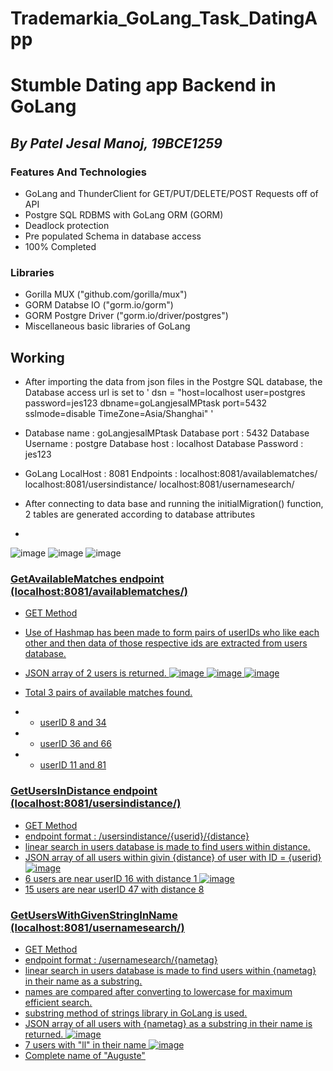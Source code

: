 # Trademarkia_GoLang_Task_DatingApp

# Stumble Dating app Backend in GoLang

## _By Patel Jesal Manoj, 19BCE1259_ 


### Features And Technologies

- GoLang and ThunderClient for GET/PUT/DELETE/POST Requests off of API
- Postgre SQL RDBMS with GoLang ORM (GORM)
- Deadlock protection
- Pre populated Schema in database access
- 100% Completed

### Libraries
- Gorilla MUX ("github.com/gorilla/mux")
- GORM Databse IO ("gorm.io/gorm")
- GORM Postgre Driver ("gorm.io/driver/postgres")
- Miscellaneous basic libraries of GoLang

## Working
- After importing the data from json files in the Postgre SQL database, the Database access url is set to ' dsn = "host=localhost user=postgres password=jes123 dbname=goLangjesalMPtask port=5432 sslmode=disable TimeZone=Asia/Shanghai" '
- Database name : goLangjesalMPtask
	Database port : 5432
	Database Username : postgre
	Database host : localhost
	Database Password : jes123
- GoLang LocalHost : 8081
	Endpoints : 
		localhost:8081/availablematches/
		localhost:8081/usersindistance/
		localhost:8081/usernamesearch/
- After connecting to data base and running the initialMigration() function, 2 tables are generated according to database attributes

- 
![image](https://user-images.githubusercontent.com/84318539/169162056-80007db3-50ba-41b9-933c-ce103375fd68.png)
![image](https://user-images.githubusercontent.com/84318539/169162125-10d841b8-2523-4bb6-b317-45e9899764e5.png)
![image](https://user-images.githubusercontent.com/84318539/169162165-eee5c0aa-328b-4baf-a0a4-104c8a94da7b.png)






### <u> GetAvailableMatches endpoint (localhost:8081/availablematches/)
- GET Method
- Use of Hashmap has been made to form pairs of userIDs who like each other and then data of those respective ids are extracted from users database.
- JSON array of 2 users is returned.
![image](https://user-images.githubusercontent.com/84318539/169162387-d57cff1a-1a83-4499-b926-e98e311c5840.png)
![image](https://user-images.githubusercontent.com/84318539/169162469-b79d5e6b-02a9-4bf8-9dfb-cc61bc8ffc8f.png)
![image](https://user-images.githubusercontent.com/84318539/169162482-239f6644-f89a-40ce-8730-90118832936a.png)
 
- Total 3 pairs of available matches found.
- - userID 8 and 34
- - userID 36 and 66
- - userID 11 and 81
	
	
	
	
	
### <u> GetUsersInDistance endpoint (localhost:8081/usersindistance/)
- GET Method
- endpoint format : /usersindistance/{userid}/{distance}
- linear search in users database is made to find users within distance.
- JSON array of all users within givin {distance} of user with ID = {userid}
![image](https://user-images.githubusercontent.com/84318539/169162807-812f00fb-87f4-4bc7-8d19-c7c88781ee82.png)
- 6 users are near userID 16 with distance 1
![image](https://user-images.githubusercontent.com/84318539/169162957-e29d63b0-a6c3-4759-a7bb-98749d8c32bd.png)
- 15 users are near userID 47 with distance 8
	
	
	
	
	

### <u> GetUsersWithGivenStringInName (localhost:8081/usernamesearch/)
- GET Method
- endpoint format : /usernamesearch/{nametag}
- linear search in users database is made to find users within {nametag} in their name as a substring.
- names are compared after converting to lowercase for maximum efficient search.
- substring method of strings library in GoLang is used.
- JSON array of all users with {nametag} as a substring in their name is returned.
![image](https://user-images.githubusercontent.com/84318539/169163116-f5951f79-a1ee-4678-8d51-d40e207739f0.png)
- 7 users with "ll" in their name
![image](https://user-images.githubusercontent.com/84318539/169163188-c5139e1a-e77e-445a-9612-c8cdcbd5827e.png)
- Complete name of "Auguste"


